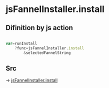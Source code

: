 # jsFannelInstaller.install

## Difinition by js action

```js.js

var=runInstall
	?func=jsFannelInstaller.install
		&selectedFannelString
```

## Src

-> [jsFannelInstaller.install](https://github.com/puutaro/CommandClick/blob/master/app/src/main/java/com/puutaro/commandclick/fragment_lib/terminal_fragment/js_interface/JsFannelInstaller.kt#L15)


